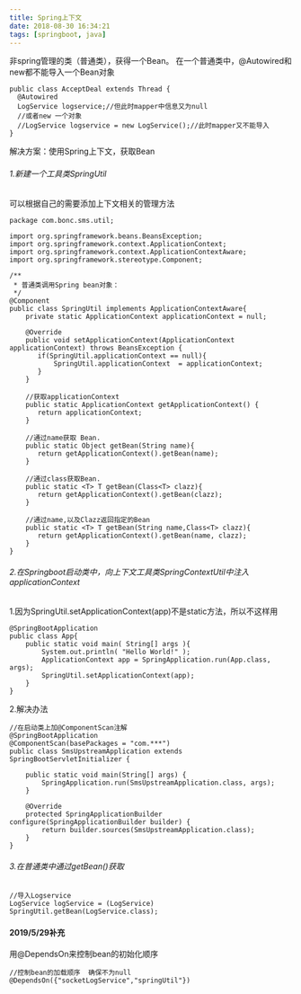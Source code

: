 ```yaml
---
title: Spring上下文
date: 2018-08-30 16:34:21
tags: [springboot, java]
---
```


非spring管理的类（普通类），获得一个Bean。
在一个普通类中，@Autowired和new都不能导入一个Bean对象
```
public class AcceptDeal extends Thread {
  @Autowired
  LogService logservice;//但此时mapper中信息又为null
  //或者new 一个对象
  //LogService logservice = new LogService();//此时mapper又不能导入
}
```
解决方案：使用Spring上下文，获取Bean

###### 1.新建一个工具类SpringUtil
可以根据自己的需要添加上下文相关的管理方法
```
package com.bonc.sms.util;

import org.springframework.beans.BeansException;
import org.springframework.context.ApplicationContext;
import org.springframework.context.ApplicationContextAware;
import org.springframework.stereotype.Component;

/**
 * 普通类调用Spring bean对象：
 */
@Component
public class SpringUtil implements ApplicationContextAware{
	private static ApplicationContext applicationContext = null;

	@Override
	public void setApplicationContext(ApplicationContext applicationContext) throws BeansException {
	   if(SpringUtil.applicationContext == null){
		   SpringUtil.applicationContext  = applicationContext;
	   }
	}

	//获取applicationContext
	public static ApplicationContext getApplicationContext() {
	   return applicationContext;
	}

	//通过name获取 Bean.
	public static Object getBean(String name){
	   return getApplicationContext().getBean(name);
	}

	//通过class获取Bean.
	public static <T> T getBean(Class<T> clazz){
	   return getApplicationContext().getBean(clazz);
	}

	//通过name,以及Clazz返回指定的Bean
	public static <T> T getBean(String name,Class<T> clazz){
	   return getApplicationContext().getBean(name, clazz);
	}
}
```

###### 2.在Springboot启动类中，向上下文工具类SpringContextUtil中注入applicationContext
1.因为SpringUtil.setApplicationContext(app)不是static方法，所以不这样用
```
@SpringBootApplication
public class App{
	public static void main( String[] args ){
		System.out.println( "Hello World!" );
		ApplicationContext app = SpringApplication.run(App.class, args);
		SpringUtil.setApplicationContext(app);
	}
}
```
2.解决办法
```
//在启动类上加@ComponentScan注解
@SpringBootApplication
@ComponentScan(basePackages = "com.***")
public class SmsUpstreamApplication extends SpringBootServletInitializer {

    public static void main(String[] args) {
        SpringApplication.run(SmsUpstreamApplication.class, args);
    }

    @Override
    protected SpringApplicationBuilder configure(SpringApplicationBuilder builder) {
        return builder.sources(SmsUpstreamApplication.class);
    }
}
```
###### 3.在普通类中通过getBean()获取
```
//导入Logservice
LogService logService = (LogService) SpringUtil.getBean(LogService.class);
```

#### 2019/5/29补充
用@DependsOn来控制bean的初始化顺序
```
//控制bean的加载顺序  确保不为null
@DependsOn({"socketLogService","springUtil"})
```
